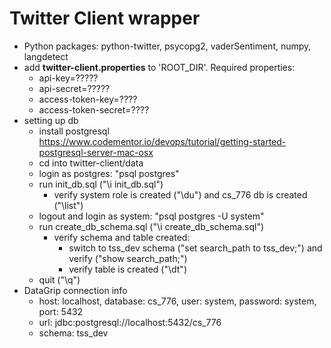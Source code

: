 # Twitter Client wrapper

* Python packages: python-twitter, psycopg2, vaderSentiment, numpy, langdetect
* add **twitter-client.properties** to 'ROOT_DIR'. Required properties:
  * api-key=?????
  * api-secret=?????
  * access-token-key=????
  * access-token-secret=????
* setting up db
  * install postgresql https://www.codementor.io/devops/tutorial/getting-started-postgresql-server-mac-osx
  * cd into twitter-client/data
  * login as postgres: "psql postgres"
  * run init_db.sql ("\i init_db.sql")
    * verify system role is created ("\du") and cs_776 db is created ("\list")
  * logout and login as system: "psql postgres -U system"
  * run create_db_schema.sql ("\i create_db_schema.sql")
    * verify schema and table created:
      * switch to tss_dev schema ("set search_path to tss_dev;") and verify ("show search_path;")
      * verify table is created ("\dt")
  * quit ("\q")
* DataGrip connection info
  * host: localhost, database: cs_776, user: system, password: system, port: 5432
  * url: jdbc:postgresql://localhost:5432/cs_776
  * schema: tss_dev


